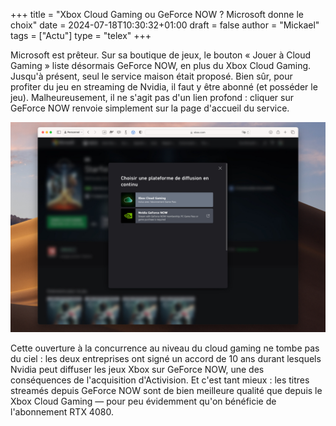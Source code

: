 +++
title = "Xbox Cloud Gaming ou GeForce NOW ? Microsoft donne le choix"
date = 2024-07-18T10:30:32+01:00
draft = false
author = "Mickael"
tags = ["Actu"]
type = "telex"
+++

Microsoft est prêteur. Sur sa boutique de jeux, le bouton « Jouer à Cloud Gaming » liste désormais GeForce NOW, en plus du Xbox Cloud Gaming. Jusqu'à présent, seul le service maison était proposé. Bien sûr, pour profiter du jeu en streaming de Nvidia, il faut y être abonné (et posséder le jeu). Malheureusement, il ne s'agit pas d'un lien profond : cliquer sur GeForce NOW renvoie simplement sur la page d'accueil du service.

![GeForce Now Xbox](geforce-now-xbox.jpg "On ne sait que choisir.")

Cette ouverture à la concurrence au niveau du cloud gaming ne tombe pas du ciel : les deux entreprises ont signé un accord de 10 ans durant lesquels Nvidia peut diffuser les jeux Xbox sur GeForce NOW, une des conséquences de l'acquisition d'Activision. Et c'est tant mieux : les titres streamés depuis GeForce NOW sont de bien meilleure qualité que depuis le Xbox Cloud Gaming — pour peu évidemment qu'on bénéficie de l'abonnement RTX 4080.
